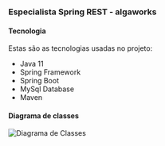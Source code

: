 ### Especialista Spring REST - algaworks

#### Tecnologia

Estas são as tecnologias usadas no projeto:

* Java 11
* Spring Framework
* Spring Boot
* MySql Database
* Maven

#### Diagrama de classes
![Diagrama de Classes](https://github.com/GeorgeSalu/esr/diagrama-de-classes-de-dominio.jpg)
